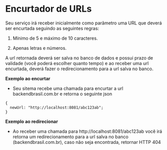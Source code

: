 # Encurtador de URLs

Seu serviço irá receber inicialmente como parâmetro uma URL que deverá ser encurtada seguindo as seguintes regras:

1. Mínimo de 5 e máximo de 10 caracteres.

2. Apenas letras e números.

A url retornada deverá ser salva no banco de dados e possui prazo de validade (você poderá escolher quanto tempo) e ao receber uma url encurtada, deverá fazer o redirecionamento para a url salva no banco.

**Exemplo ao encurtar**

- Seu sitema recebe uma chamada para encurtar a url backendbrasil.com.br e retorna o seguinte json
````
{ 
  newUrl: "http://localhost:8081/abc123ab";
}
````
**Exemplo ao redirecionar**

- Ao receber uma chamada para http://localhost:8081/abc123ab você irá retorna um redirecionamento para a url salva no banco (backendbrasil.com.br), caso não seja encontrada, retornar HTTP 404